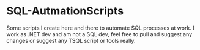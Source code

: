 # SQL-AutmationScripts
Some scripts I create here and there to automate SQL processes at work. I work as .NET dev and am not a SQL dev, feel free to pull and suggest any changes or suggest any TSQL script or tools really.

